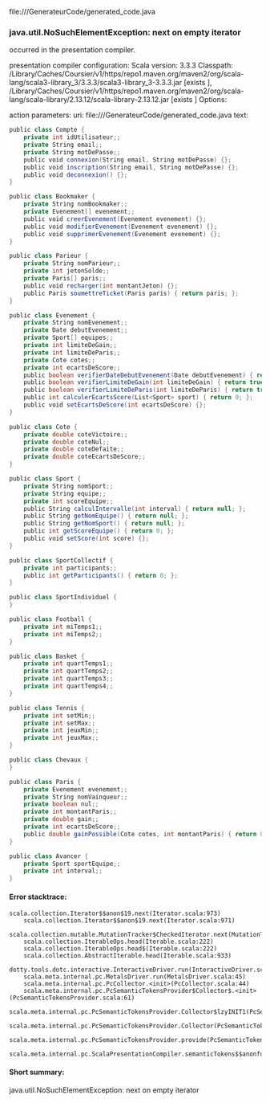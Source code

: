 file://<WORKSPACE>/GenerateurCode/generated_code.java
### java.util.NoSuchElementException: next on empty iterator

occurred in the presentation compiler.

presentation compiler configuration:
Scala version: 3.3.3
Classpath:
<HOME>/Library/Caches/Coursier/v1/https/repo1.maven.org/maven2/org/scala-lang/scala3-library_3/3.3.3/scala3-library_3-3.3.3.jar [exists ], <HOME>/Library/Caches/Coursier/v1/https/repo1.maven.org/maven2/org/scala-lang/scala-library/2.13.12/scala-library-2.13.12.jar [exists ]
Options:



action parameters:
uri: file://<WORKSPACE>/GenerateurCode/generated_code.java
text:
```scala
public class Compte {
    private int idUtilisateur;;
    private String email;;
    private String motDePasse;;
    public void connexion(String email, String motDePasse) {};
    public void inscription(String email, String motDePasse) {};
    public void deconnexion() {};
}

public class Bookmaker {
    private String nomBookmaker;;
    private Evenement[] evenement;;
    public void creerEvenement(Evenement evenement) {};
    public void modifierEvenement(Evenement evenement) {};
    public void supprimerEvenement(Evenement evenement) {};
}

public class Parieur {
    private String nomParieur;;
    private int jetonSolde;;
    private Paris[] paris;;
    public void recharger(int montantJeton) {};
    public Paris soumettreTicket(Paris paris) { return paris; };
}

public class Evenement {
    private String nomEvenement;;
    private Date debutEvenement;;
    private Sport[] equipes;;
    private int limiteDeGain;;
    private int limiteDeParis;;
    private Cote cotes;;
    private int ecartsDeScore;;
    public boolean verifierDateDebutEvenement(Date debutEvenement) { return true; };
    public boolean verifierLimiteDeGain(int limiteDeGain) { return true; };
    public boolean verifierLimiteDeParis(int limiteDeParis) { return true; };
    public int calculerEcartsScore(List<Sport> sport) { return 0; };
    public void setEcartsDeScore(int ecartsDeScore) {};
}

public class Cote {
    private double coteVictoire;;
    private double coteNul;;
    private double coteDefaite;;
    private double coteEcartsDeScore;;
}

public class Sport {
    private String nomSport;;
    private String equipe;;
    private int scoreEquipe;;
    public String calculIntervalle(int interval) { return null; };
    public String getNomEquipe() { return null; };
    public String getNomSport() { return null; };
    public int getScoreEquipe() { return 0; };
    public void setScore(int score) {};
}

public class SportCollectif {
    private int participants;;
    public int getParticipants() { return 0; };
}

public class SportIndividuel {
}

public class Football {
    private int miTemps1;;
    private int miTemps2;;
}

public class Basket {
    private int quartTemps1;;
    private int quartTemps2;;
    private int quartTemps3;;
    private int quartTemps4;;
}

public class Tennis {
    private int setMin;;
    private int setMax;;
    private int jeuxMin;;
    private int jeuxMax;;
}

public class Chevaux {
}

public class Paris {
    private Evenement evenement;;
    private String nomVainqueur;;
    private boolean nul;;
    private int montantParis;;
    private double gain;;
    private int ecartsDeScore;;
    public double gainPossible(Cote cotes, int montantParis) { return 0; };
}

public class Avancer {
    private Sport sportEquipe;;
    private int interval;;
}


```



#### Error stacktrace:

```
scala.collection.Iterator$$anon$19.next(Iterator.scala:973)
	scala.collection.Iterator$$anon$19.next(Iterator.scala:971)
	scala.collection.mutable.MutationTracker$CheckedIterator.next(MutationTracker.scala:76)
	scala.collection.IterableOps.head(Iterable.scala:222)
	scala.collection.IterableOps.head$(Iterable.scala:222)
	scala.collection.AbstractIterable.head(Iterable.scala:933)
	dotty.tools.dotc.interactive.InteractiveDriver.run(InteractiveDriver.scala:168)
	scala.meta.internal.pc.MetalsDriver.run(MetalsDriver.scala:45)
	scala.meta.internal.pc.PcCollector.<init>(PcCollector.scala:44)
	scala.meta.internal.pc.PcSemanticTokensProvider$Collector$.<init>(PcSemanticTokensProvider.scala:61)
	scala.meta.internal.pc.PcSemanticTokensProvider.Collector$lzyINIT1(PcSemanticTokensProvider.scala:61)
	scala.meta.internal.pc.PcSemanticTokensProvider.Collector(PcSemanticTokensProvider.scala:61)
	scala.meta.internal.pc.PcSemanticTokensProvider.provide(PcSemanticTokensProvider.scala:90)
	scala.meta.internal.pc.ScalaPresentationCompiler.semanticTokens$$anonfun$1(ScalaPresentationCompiler.scala:110)
```
#### Short summary: 

java.util.NoSuchElementException: next on empty iterator